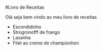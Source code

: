 #Livro de Receitas

Olá seja bem vindo ao meu livro de receitas

- Escondidinho
- Strogronofff de frango
- Lasanha
- Filet ao creme de championhon
